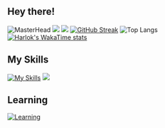 ## Hey there! ##
![MasterHead](https://user-images.githubusercontent.com/74038190/213910845-af37a709-8995-40d6-be59-724526e3c3d7.gif)
![](https://komarev.com/ghpvc/?username=Jeoml)
![](https://github-readme-stats.vercel.app/api?username=Jeoml&theme=buefy&show_icons=true)
[![GitHub Streak](https://streak-stats.demolab.com/?user=Jeoml)](https://git.io/streak-stats)
![Top Langs](https://github-readme-stats.vercel.app/api/top-langs/?username=Jeoml&layout=compact)
[![Harlok's WakaTime stats](https://github-readme-stats.vercel.app/api/wakatime?username=tugjdt_23003)](https://github.com/anuraghazra/github-readme-stats)

## My Skills ##
[![My Skills](https://skillicons.dev/icons?i=js,html,css,java,py,c,cpp,figma,php,react,redux,bootstrap,nodejs,nextjs,tailwindcss,postman,jquery,flutter&perline=30)](https://skillicons.dev)
[![](https://skillicons.dev/icons?i=mysql,androidstudio,arduino,anaconda,git,github,sass,tensorflow,opencv&perline=15)](https://skillicons.dev)
## Learning ##
[![Learning](https://skillicons.dev/icons?i=typescript,sentry,firebase)](https://skillicons.dev)
